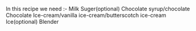In this recipe we need :-
Milk
Suger(optional)
Chocolate syrup/chocolate
Chocolate Ice-cream/vanilla ice-cream/butterscotch ice-cream
Ice(optional)
Blender